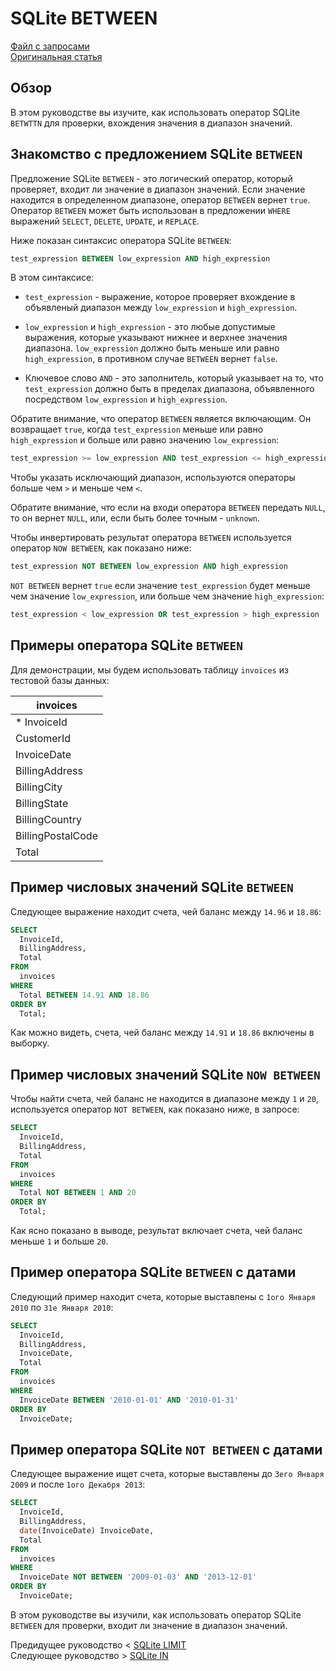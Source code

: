 # SQLite BETWEEN ######################

[Файл с запросами][querys]   
[Оригинальная статья][origin]

[querys]: ./querys.sql
[origin]: https://www.sqlitetutorial.net/sqlite-between/

## Обзор ##############################

В этом руководстве вы изучите, как использовать оператор SQLite `BETWTTN` для проверки, вхождения значения в диапазон значений.

## Знакомство с предложением SQLite `BETWEEN`

Предложение SQLite `BETWEEN` - это логический оператор, который проверяет, входит ли значение в диапазон значений. Если значение находится в определенном диапазоне, оператор `BETWEEN` вернет `true`. Оператор `BETWEEN` может быть использован в предложении `WHERE` выражений `SELECT`, `DELETE`, `UPDATE`, и `REPLACE`. 

Ниже показан синтаксис оператора SQLite `BETWEEN`:

~~~ SQL ~~~~~~~~~~~~~~~~~~~~~~~~~~~~~~~
test_expression BETWEEN low_expression AND high_expression
~~~~~~~~~~~~~~~~~~~~~~~~~~~~~~~~~~~~~~~

В этом синтаксисе:

- `test_expression` - выражение, которое проверяет вхождение в объявленый диапазон между `low_expression` и `high_expression`.

- `low_expression` и `high_expression` - это любые допустимые выражения, которые указывают нижнее и верхнее значения диапазона. `low_expression` должно быть меньше или равно `high_expression`, в противном случае `BETWEEN` вернет `false`.

- Ключевое слово `AND` - это заполнитель, который указывает на то, что `test_expression` должно быть в пределах диапазона, объявленного посредством `low_expression` и `high_expression`.

Обратите внимание, что оператор `BETWEEN` является включающим. Он возвращает `true`, когда `test_expression` меньше или равно `high_expression` и больше или равно значению `low_expression`:

~~~ SQL ~~~~~~~~~~~~~~~~~~~~~~~~~~~~~~~
test_expression >= low_expression AND test_expression <= high_expression
~~~~~~~~~~~~~~~~~~~~~~~~~~~~~~~~~~~~~~~

Чтобы указать исключающий диапазон, используются операторы больше чем `>` и меньше чем `<`.

Обратите внимание, что если на входи оператора `BETWEEN` передать `NULL`, то он вернет `NULL`, или, если быть более точным - `unknown`.

Чтобы инвертировать результат оператора `BETWEEN` используется оператор `NOW BETWEEN`, как показано ниже:

~~~ SQL ~~~~~~~~~~~~~~~~~~~~~~~~~~~~~~~
test_expression NOT BETWEEN low_expression AND high_expression
~~~~~~~~~~~~~~~~~~~~~~~~~~~~~~~~~~~~~~~

`NOT BETWEEN` вернет `true` если значение `test_expression` будет меньше чем значение `low_expression`, или больше чем значение `high_expression`:

~~~ SQL ~~~~~~~~~~~~~~~~~~~~~~~~~~~~~~~
test_expression < low_expression OR test_expression > high_expression
~~~~~~~~~~~~~~~~~~~~~~~~~~~~~~~~~~~~~~~

## Примеры оператора SQLite `BETWEEN`

Для демонстрации, мы будем использовать таблицу `invoices` из тестовой базы данных:

|   invoices       |
|------------------|
| * InvoiceId      |
|   CustomerId     |
|   InvoiceDate    |
|   BillingAddress |
|   BillingCity    |
|   BillingState   |
|   BillingCountry |
|   BillingPostalCode |
|   Total          |

## Пример числовых значений SQLite `BETWEEN`

Следующее выражение находит счета, чей баланс между `14.96` и `18.86`:

~~~ SQL ~~~~~~~~~~~~~~~~~~~~~~~~~~~~~~~
SELECT
  InvoiceId,
  BillingAddress,
  Total
FROM
  invoices
WHERE
  Total BETWEEN 14.91 AND 18.86
ORDER BY
  Total;
~~~~~~~~~~~~~~~~~~~~~~~~~~~~~~~~~~~~~~~

Как можно видеть, счета, чей баланс между `14.91` и `18.86` включены в выборку.

## Пример числовых значений SQLite `NOW BETWEEN`

Чтобы найти счета, чей баланс не находится в диапазоне между `1` и `20`, используется оператор `NOT BETWEEN`, как показано ниже, в запросе:

~~~ SQL ~~~~~~~~~~~~~~~~~~~~~~~~~~~~~~~
SELECT
  InvoiceId,
  BillingAddress,
  Total
FROM
  invoices
WHERE
  Total NOT BETWEEN 1 AND 20
ORDER BY
  Total;
~~~~~~~~~~~~~~~~~~~~~~~~~~~~~~~~~~~~~~~

Как ясно показано в выводе, результат включает счета, чей баланс меньше `1` и больше `20`.

## Пример оператора SQLite `BETWEEN` с датами

Следующий пример находит счета, которые выставлены с `1ого Января 2010` по `31е Января 2010`:

~~~ SQL ~~~~~~~~~~~~~~~~~~~~~~~~~~~~~~~
SELECT
  InvoiceId,
  BillingAddress,
  InvoiceDate,
  Total
FROM
  invoices
WHERE
  InvoiceDate BETWEEN '2010-01-01' AND '2010-01-31'
ORDER BY
  InvoiceDate;
~~~~~~~~~~~~~~~~~~~~~~~~~~~~~~~~~~~~~~~

## Пример оператора SQLite `NOT BETWEEN` с датами

Следующее выражение ищет счета, которые выставлены до `3его Января 2009` и после `1ого Декабря 2013`:

~~~ SQL ~~~~~~~~~~~~~~~~~~~~~~~~~~~~~~~
SELECT
  InvoiceId,
  BillingAddress,
  date(InvoiceDate) InvoiceDate,
  Total
FROM
  invoices
WHERE
  InvoiceDate NOT BETWEEN '2009-01-03' AND '2013-12-01'
ORDER BY
  InvoiceDate;
~~~~~~~~~~~~~~~~~~~~~~~~~~~~~~~~~~~~~~~

В этом руководстве вы изучили, как использовать оператор SQLite `BETWEEN` для проверки, входит ли значение в диапазон значений.

Предидущее руководство < [SQLite LIMIT][prev]  
Следующее руководство > [SQLite IN][next]

[prev]: ../SQLiteLimit/translate.md
[next]: ../SQLiteIn/translate.md
